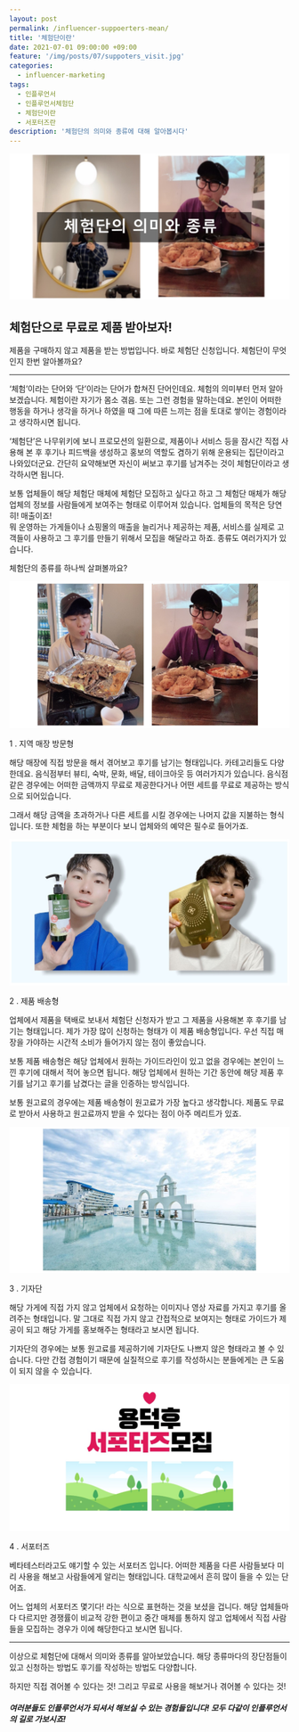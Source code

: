 ```yaml
---
layout: post
permalink: /influencer-suppoerters-mean/
title: '체험단이란'
date: 2021-07-01 09:00:00 +09:00
feature: '/img/posts/07/suppoters_visit.jpg'
categories:
  - influencer-marketing
tags:
  - 인플루언서
  - 인플루언서체험단
  - 체험단이란
  - 서포터즈란
description: '체험단의 의미와 종류에 대해 알아봅시다'
---
```


![체험단의미와종류](/img/posts/07/suppoters_mean.jpg)

## 체험단으로 무료로 제품 받아보자!

제품을 구매하지 않고 제품을 받는 방법입니다. 바로 체험단 신청입니다. 체험단이 무엇인지 한번 알아볼까요?

***

‘체험’이라는 단어와 ‘단’이라는 단어가 합쳐진 단어인데요. 체험의 의미부터 먼저 알아보겠습니다. 체험이란 자기가 몸소 겪음. 또는 그런 경험을 말하는데요. 본인이 어떠한 행동을 하거나 생각을 하거나 하였을 때 그에 따른 느끼는 점을 토대로 쌓이는 경험이라고 생각하시면 됩니다.  

‘체험단’은 나무위키에 보니 프로모션의 일환으로, 제품이나 서비스 등을 잠시간 직접 사용해 본 후 후기나 피드백을 생성하고 홍보의 역할도 겸하기 위해 운용되는 집단이라고 나와있더군요. 간단히 요약해보면 자신이 써보고 후기를 남겨주는 것이 체험단이라고 생각하시면 됩니다.

보통 업체들이 해당 체험단 매체에 체험단 모집하고 싶다고 하고 그 체험단 매체가 해당 업체의 정보를 사람들에게 보여주는 형태로 이루어져 있습니다. 업체들의 목적은 당연히! 매출이죠! <br>뭐 운영하는 가게들이나 쇼핑몰의 매출을 늘리거나 제공하는 제품, 서비스를 실제로 고객들이 사용하고 그 후기를 만들기 위해서 모집을 해달라고 하죠. 종류도 여러가지가 있습니다.

체험단의 종류를 하나씩 살펴볼까요?

![매장방문형](/img/posts/07/suppoters_visit.jpg)

1 . 지역 매장 방문형

해당 매장에 직접 방문을 해서 겪어보고 후기를 남기는 형태입니다. 카테고리들도 다양한데요. 음식점부터 뷰티, 숙박, 문화, 배달, 테이크아웃 등 여러가지가 있습니다. 음식점 같은 경우에는 어떠한 금액까지 무료로 제공한다거나 어떤 세트를 무료로 제공하는 방식으로 되어있습니다.

그래서 해당 금액을 초과하거나 다른 세트를 시킬 경우에는 나머지 값을 지불하는 형식입니다. 또한 체험을 하는 부분이다 보니 업체와의 예약은 필수로 들어가죠.  

![제품배송형](/img/posts/07/suppoters_delivery.jpg)

2 . 제품 배송형

업체에서 제품을 택배로 보내서 체험단 신청자가 받고 그 제품을 사용해본 후 후기를 남기는 형태입니다. 제가 가장 많이 신청하는 형태가 이 제품 배송형입니다. 우선 직접 매장을 가야하는 시간적 소비가 들어가지 않는 점이 좋았습니다.

보통 제품 배송형은 해당 업체에서 원하는 가이드라인이 있고 없을 경우에는 본인이 느낀 후기에 대해서 적어 놓으면 됩니다. 해당 업체에서 원하는 기간 동안에 해당 제품 후기를 남기고 후기를 남겼다는 글을 인증하는 방식입니다.

보통 원고료의 경우에는 제품 배송형이 원고료가 가장 높다고 생각합니다. 제품도 무료로 받아서 사용하고 원고료까지 받을 수 있다는 점이 아주 메리트가 있죠.

![기자단](/img/posts/07/suppoters_reporter.jpg)

3 . 기자단

해당 가게에 직접 가지 않고 업체에서 요청하는 이미지나 영상 자료를 가지고 후기를 올려주는 형태입니다. 말 그대로 직접 가지 않고 간접적으로 보여지는 형태로 가이드가 제공이 되고 해당 가게를 홍보해주는 형태라고 보시면 됩니다.

기자단의 경우에는 보통 원고료를 제공하기에 기자단도 나쁘지 않은 형태라고 볼 수 있습니다. 다만 간접 경험이기 때문에 실질적으로 후기를 작성하시는 분들에게는 큰 도움이 되지 않을 수 있습니다.

![서포터즈](/img/posts/07/suppoters_supporter.jpg)

4 . 서포터즈

베타테스터라고도 얘기할 수 있는 서포터즈 입니다. 어떠한 제품을 다른 사람들보다 미리 사용을 해보고 사람들에게 알리는 형태입니다. 대학교에서 흔히 많이 들을 수 있는 단어죠.

어느 업체의 서포터즈 몇기다! 라는 식으로 표현하는 것을 보셨을 겁니다. 해당 업체들마다 다르지만 경쟁률이 비교적 강한 편이고 중간 매체를 통하지 않고 업체에서 직접 사람들을 모집하는 경우가 이에 해당한다고 보시면 됩니다.  

***

이상으로 체험단에 대해서 의미와 종류를 알아보았습니다. 해당 종류마다의 장단점들이 있고 신청하는 방법도 후기를 작성하는 방법도 다양합니다.

하지만 직접 겪어볼 수 있다는 것! 그리고 무료로 사용을 해보거나 겪어볼 수 있다는 것!

##### 여러분들도 인플루언서가 되셔서 해보실 수 있는 경험들입니다! 모두 다같이 인플루언서의 길로 가보시죠!

